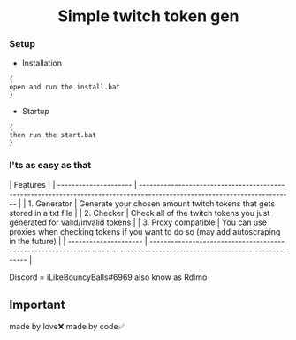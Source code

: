 <h1 align="center">Simple twitch token gen</h1>

### Setup

- Installation

```
{
open and run the install.bat
}
```

- Startup
       
```
{
then run the start.bat
}
```
### I'ts as easy as that
       
| Features              |                                                                                                                                                          | --------------------- | ------------------------------------------------------------------------------------------------------------------------- |
| 1. Generator          | Generate your chosen amount twitch tokens that gets stored in a txt file                                                  |
| 2. Checker            | Check all of the twitch tokens you just generated for valid/invalid tokens                                                |
| 3. Proxy compatible   | You can use proxies when checking tokens if you want to do so (may add autoscraping in the future)                        |
| --------------------- | ------------------------------------------------------------------------------------------------------------------------- |

Discord = iLikeBouncyBalls#6969
       also know as Rdimo

## Important
made by love❌
made by code✅
